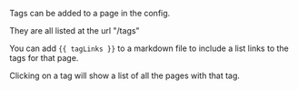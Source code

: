 Tags can be added to a page in the config.

They are all listed at the url "/tags"

You can add `{{ tagLinks }}` to a markdown file to include a list links to the tags for that page.

Clicking on a tag will show a list of all the pages with that tag.